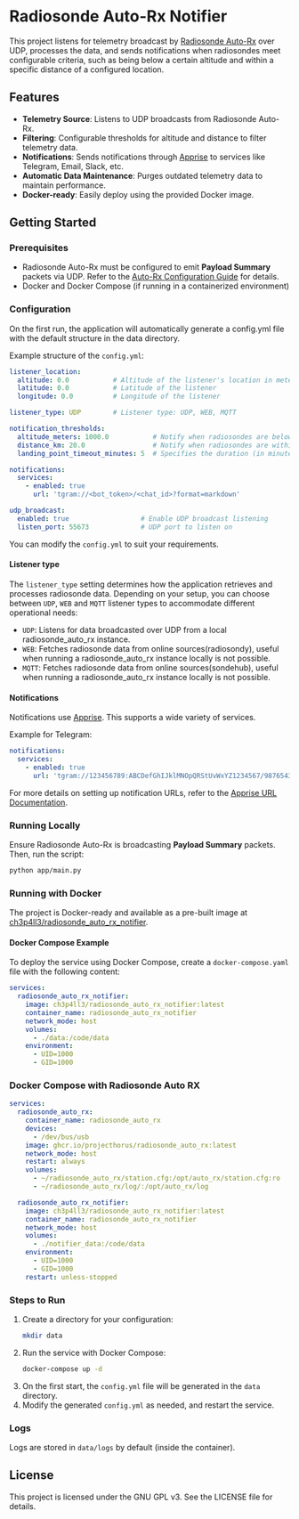 # Radiosonde Auto-Rx Notifier  

This project listens for telemetry broadcast by [Radiosonde Auto-Rx](https://github.com/projecthorus/radiosonde_auto_rx) over UDP, processes the data, and sends notifications when radiosondes meet configurable criteria, such as being below a certain altitude and within a specific distance of a configured location.  

## Features  

- **Telemetry Source**: Listens to UDP broadcasts from Radiosonde Auto-Rx.  
- **Filtering**: Configurable thresholds for altitude and distance to filter telemetry data.  
- **Notifications**: Sends notifications through [Apprise](https://github.com/caronc/apprise) to services like Telegram, Email, Slack, etc.  
- **Automatic Data Maintenance**: Purges outdated telemetry data to maintain performance.  
- **Docker-ready**: Easily deploy using the provided Docker image.  

## Getting Started  

### Prerequisites  

- Radiosonde Auto-Rx must be configured to emit **Payload Summary** packets via UDP. Refer to the [Auto-Rx Configuration Guide](https://github.com/projecthorus/radiosonde_auto_rx/wiki/Configuration-Settings#horus-udp-payload-summary-output) for details.  
- Docker and Docker Compose (if running in a containerized environment)  

### Configuration  

On the first run, the application will automatically generate a config.yml file with the default structure in the data directory.

Example structure of the `config.yml`:

```yaml  
listener_location:  
  altitude: 0.0           # Altitude of the listener's location in meters  
  latitude: 0.0           # Latitude of the listener  
  longitude: 0.0          # Longitude of the listener  

listener_type: UDP        # Listener type: UDP, WEB, MQTT

notification_thresholds:  
  altitude_meters: 1000.0           # Notify when radiosondes are below this altitude (meters)  
  distance_km: 20.0                 # Notify when radiosondes are within this distance (kilometers)  
  landing_point_timeout_minutes: 5  # Specifies the duration (in minutes) of inactivity after which the landing point is sent. 0 = Disabled

notifications:  
  services:  
    - enabled: true  
      url: 'tgram://<bot_token>/<chat_id>?format=markdown'  

udp_broadcast:  
  enabled: true                  # Enable UDP broadcast listening  
  listen_port: 55673             # UDP port to listen on  
``` 
You can modify the `config.yml` to suit your requirements.

#### Listener type
The `listener_type` setting determines how the application retrieves and processes radiosonde data. 
Depending on your setup, you can choose between `UDP`, `WEB` and `MQTT` listener types to accommodate different operational needs:

- `UDP`: Listens for data broadcasted over UDP from a local radiosonde_auto_rx instance.
- `WEB`: Fetches radiosonde data from online sources(radiosondy), useful when running a radiosonde_auto_rx instance locally is not possible.
- `MQTT`: Fetches radiosonde data from online sources(sondehub), useful when running a radiosonde_auto_rx instance locally is not possible.

#### Notifications

Notifications use [Apprise](https://github.com/caronc/apprise). This supports a wide variety of services.  

Example for Telegram:  
```yaml  
notifications:  
  services:  
    - enabled: true  
      url: 'tgram://123456789:ABCDefGhIJklMNOpQRStUvWxYZ1234567/987654321?format=markdown'  
```  

For more details on setting up notification URLs, refer to the [Apprise URL Documentation](https://github.com/caronc/apprise#urls).  

### Running Locally  

Ensure Radiosonde Auto-Rx is broadcasting **Payload Summary** packets. Then, run the script:  

```bash  
python app/main.py
```  

### Running with Docker  

The project is Docker-ready and available as a pre-built image at [ch3p4ll3/radiosonde_auto_rx_notifier](https://hub.docker.com/r/ch3p4ll3/radiosonde_auto_rx_notifier).  

#### Docker Compose Example  

To deploy the service using Docker Compose, create a `docker-compose.yaml` file with the following content:  

```yaml  
services:  
  radiosonde_auto_rx_notifier:  
    image: ch3p4ll3/radiosonde_auto_rx_notifier:latest  
    container_name: radiosonde_auto_rx_notifier  
    network_mode: host  
    volumes:  
      - ./data:/code/data  
    environment:  
      - UID=1000  
      - GID=1000  
```  

### Docker Compose with Radiosonde Auto RX
```yaml
services:
  radiosonde_auto_rx:
    container_name: radiosonde_auto_rx
    devices:
      - /dev/bus/usb
    image: ghcr.io/projecthorus/radiosonde_auto_rx:latest
    network_mode: host
    restart: always
    volumes:
      - ~/radiosonde_auto_rx/station.cfg:/opt/auto_rx/station.cfg:ro
      - ~/radiosonde_auto_rx/log/:/opt/auto_rx/log

  radiosonde_auto_rx_notifier:
    image: ch3p4ll3/radiosonde_auto_rx_notifier:latest
    container_name: radiosonde_auto_rx_notifier
    network_mode: host
    volumes:
      - ./notifier_data:/code/data
    environment:
      - UID=1000
      - GID=1000
    restart: unless-stopped

```  

### Steps to Run  

1. Create a directory for your configuration:  
   ```bash  
   mkdir data  
   ```  
2. Run the service with Docker Compose:  
   ```bash  
   docker-compose up -d
   ```  
3. On the first start, the `config.yml` file will be generated in the `data` directory.  
4. Modify the generated `config.yml` as needed, and restart the service.  

### Logs  

Logs are stored in `data/logs` by default (inside the container). 

## License  

This project is licensed under the GNU GPL v3. See the LICENSE file for details.
